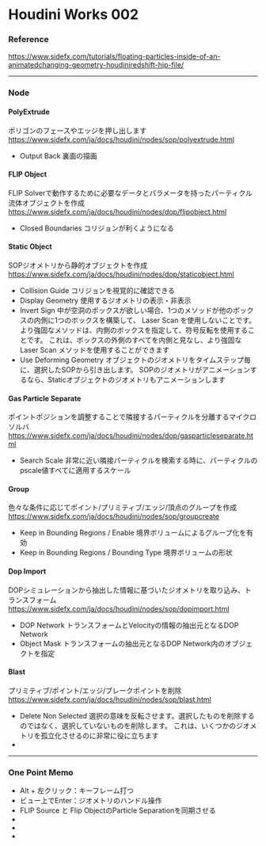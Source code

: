 # Houdini Works 002

### Reference

https://www.sidefx.com/tutorials/floating-particles-inside-of-an-animatedchanging-geometry-houdiniredshift-hip-file/

---

### Node

#### PolyExtrude

ポリゴンのフェースやエッジを押し出します
https://www.sidefx.com/ja/docs/houdini/nodes/sop/polyextrude.html

- Output Back
  裏面の描画

#### FLIP Object

FLIP Solverで動作するために必要なデータとパラメータを持ったパーティクル流体オブジェクトを作成
https://www.sidefx.com/ja/docs/houdini/nodes/dop/flipobject.html

- Closed Boundaries
  コリジョンが利くようになる

#### Static Object

SOPジオメトリから静的オブジェクトを作成
https://www.sidefx.com/ja/docs/houdini/nodes/dop/staticobject.html

- Collision Guide
  コリジョンを視覚的に確認できる
- Display Geometry
  使用するジオメトリの表示・非表示
- Invert Sign
  中が空洞のボックスが欲しい場合、1つのメソッドが他のボックスの内側に1つのボックスを構築して、 Laser Scan を使用しないことです。 より強固なメソッドは、内側のボックスを指定して、符号反転を使用することです。 これは、ボックスの外側のすべてを内側と見なし、より強固な Laser Scan メソッドを使用することができます
- Use Deforming Geometry
  オブジェクトのジオメトリをタイムステップ毎に、選択したSOPから引き出します。 SOPのジオメトリがアニメーションするなら、Staticオブジェクトのジオメトリもアニメーションします

#### Gas Particle Separate

ポイントポジションを調整することで隣接するパーティクルを分離するマイクロソルバ
https://www.sidefx.com/ja/docs/houdini/nodes/dop/gasparticleseparate.html

- Search Scale
  非常に近い隣接パーティクルを検索する時に、パーティクルのpscale値すべてに適用するスケール

#### Group

色々な条件に応じてポイント/プリミティブ/エッジ/頂点のグループを作成
https://www.sidefx.com/ja/docs/houdini/nodes/sop/groupcreate

- Keep in Bounding Regions / Enable
  境界ボリュームによるグループ化を有効
- Keep in Bounding Regions / Bounding Type
  境界ボリュームの形状

#### Dop Import

DOPシミュレーションから抽出した情報に基づいたジオメトリを取り込み、トランスフォーム
https://www.sidefx.com/ja/docs/houdini/nodes/sop/dopimport.html

- DOP Network
  トランスフォームとVelocityの情報の抽出元となるDOP Network
- Object Mask
  トランスフォームの抽出元となるDOP Network内のオブジェクトを指定

#### Blast

プリミティブ/ポイント/エッジ/ブレークポイントを削除
https://www.sidefx.com/ja/docs/houdini/nodes/sop/blast.html

- Delete Non Selected
  選択の意味を反転させます。選択したものを削除するのではなく、選択していないものを削除します。 これは、いくつかのジオメトリを孤立化させるのに非常に役に立ちます
- 

---

### One Point Memo

- Alt + 左クリック：キーフレーム打つ
- ビュー上でEnter：ジオメトリのハンドル操作
- FLIP Source と Flip ObjectのParticle Separationを同期させる
- 
- 
- 
